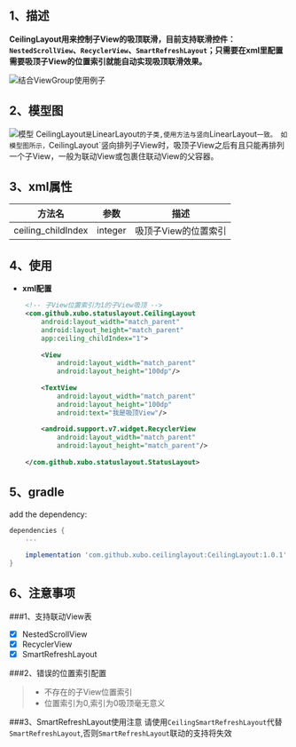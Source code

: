 ## 1、描述
**CeilingLayout用来控制子View的吸顶联滑，目前支持联滑控件：`NestedScrollView`、`RecyclerView`、`SmartRefreshLayout`；只需要在xml里配置需要吸顶子View的位置索引就能自动实现吸顶联滑效果。**

![结合ViewGroup使用例子](https://github.com/pirrip90/CeilingLayout/blob/master/screen/screen2.gif)

## 2、模型图
![模型](https://github.com/pirrip90/CeilingLayout/blob/master/screen/screen1.png)
CeilingLayout`是`LinearLayout`的子类,使用方法与竖向`LinearLayout`一致。
如模型图所示，`CeilingLayout`竖向排列子View时，吸顶子View之后有且只能再排列一个子View，一般为联动View或包裹住联动View的父容器。

## 3、xml属性
|方法名|参数|描述|
|:---:|:---:|:---:|
| ceiling_childIndex | integer | 吸顶子View的位置索引

## 4、使用
- **xml配置**
```xml
    <!-- 子View位置索引为1的子View吸顶 -->
    <com.github.xubo.statuslayout.CeilingLayout
        android:layout_width="match_parent"
        android:layout_height="match_parent"
        app:ceiling_childIndex="1">
        
        <View
            android:layout_width="match_parent"
            android:layout_height="100dp"/>
                    
        <TextView
            android:layout_width="match_parent"
            android:layout_height="100dp"
            android:text="我是吸顶View"/>
        
        <android.support.v7.widget.RecyclerView
            android:layout_width="match_parent"
            android:layout_height="match_parent"/>
            
    </com.github.xubo.statuslayout.StatusLayout>
```

## 5、gradle
add the dependency:
```gradle
dependencies {
    ...
    
    implementation 'com.github.xubo.ceilinglayout:CeilingLayout:1.0.1'
}
```

## 6、注意事项
###1、支持联动View表
- [x] NestedScrollView
- [x] RecyclerView
- [x] SmartRefreshLayout

###2、错误的位置索引配置
> * 不存在的子View位置索引
> * 位置索引为0,索引为0吸顶毫无意义

###3、SmartRefreshLayout使用注意
请使用`CeilingSmartRefreshLayout`代替`SmartRefreshLayout`,否则`SmartRefreshLayout`联动的支持将失效










